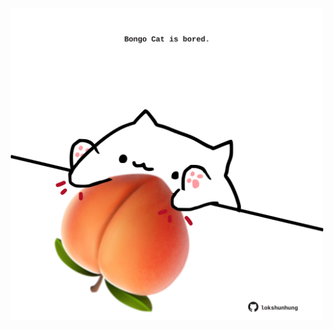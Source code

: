 <!-- built at 16/03/2024, 01:20:01 UTC -->
<p align="center">
  <img width="500" height="500" src="./ReadmeImage.svg">
</p>
